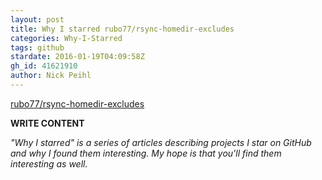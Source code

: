 ```yaml
---
layout: post
title: Why I starred rubo77/rsync-homedir-excludes
categories: Why-I-Starred
tags: github
stardate: 2016-01-19T04:09:58Z
gh_id: 41621910
author: Nick Peihl
---
```


[rubo77/rsync-homedir-excludes](https://github.com/rubo77/rsync-homedir-excludes)

**WRITE CONTENT**

*"Why I starred" is a series of articles describing projects I star on GitHub and why I found them interesting. My hope is that you'll find them interesting as well.*

